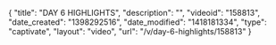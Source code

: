 {
    "title": "DAY 6 HIGHLIGHTS",
    "description": "",
    "videoid": "158813",
    "date_created": "1398292516",
    "date_modified": "1418181334",
    "type": "captivate",
    "layout": "video",
    "url": "\/v\/day-6-highlights\/158813"
}